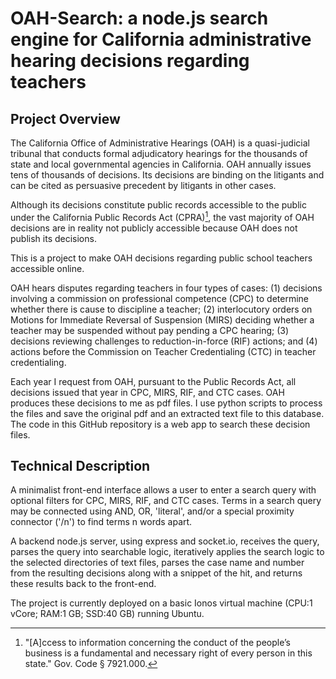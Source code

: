 # OAH-Search: a node.js search engine for California administrative hearing decisions regarding teachers

## Project Overview 

The California Office of Administrative Hearings (OAH) is a quasi-judicial tribunal that conducts formal adjudicatory hearings for the thousands of state and local governmental agencies in California. OAH annually issues tens of thousands of decisions. Its decisions are binding on the litigants and can be cited as persuasive precedent by litigants in other cases.

Although its decisions constitute public records accessible to the public under the California Public Records Act (CPRA)[^1], the vast majority of OAH decisions are in reality not publicly accessible because OAH does not publish its decisions.

This is a project to make OAH decisions regarding public school teachers accessible online.

OAH hears disputes regarding teachers in four types of cases: (1) decisions involving a commission on professional competence (CPC) to determine whether there is cause to discipline a teacher; (2) interlocutory orders on Motions for Immediate Reversal of Suspension (MIRS) deciding whether a teacher may be suspended without pay pending a CPC hearing; (3) decisions reviewing challenges to reduction-in-force (RIF) actions; and (4) actions before the Commission on Teacher Credentialing (CTC) in teacher credentialing.

Each year I request from OAH, pursuant to the Public Records Act, all decisions issued that year in CPC, MIRS, RIF, and CTC cases. OAH produces these decisions to me as pdf files. I use python scripts to process the files and save the original pdf and an extracted text file to this database. The code in this GitHub repository is a web app to search these decision files.

[^1]: "[A]ccess to information concerning the conduct of the people’s business is a fundamental and necessary right of every person in this state." Gov. Code § 7921.000.

## Technical Description

A minimalist front-end interface allows a user to enter a search query with optional filters for CPC, MIRS, RIF, and CTC cases. Terms in a search query may be connected using AND, OR, 'literal', and/or a special proximity connector ('/n') to find terms n words apart.

A backend node.js server, using express and socket.io, receives the query, parses the query into searchable logic, iteratively applies the search logic to the selected directories of text files, parses the case name and number from the resulting decisions along with a snippet of the hit, and returns these results back to the front-end.

The project is currently deployed on a basic Ionos virtual machine (CPU:1 vCore; RAM:1 GB; SSD:40 GB) running Ubuntu.


